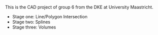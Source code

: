 This is the CAD project of group 6 from the DKE at University Maastricht.

+ Stage one: Line/Polygon Intersection
+ Stage two: Splines
+ Stage three: Volumes